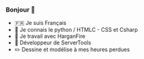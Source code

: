 ### Bonjour 👋


- 🇫🇷 Je suis Français
- 🌱 Je connais le python / HTMLC - CSS et Csharp
- 👯 Je travail avec HarganFire
- 🔧 Développeur de ServerTools
- ✏️ Dessine et modélise à mes heures perdues


